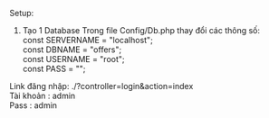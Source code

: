 Setup:
1. Tạo 1 Database 
Trong file Config/Db.php thay đổi các thông số: <br/>
    const SERVERNAME    = "localhost";<br/>
    const DBNAME        = "offers";<br/>
    const USERNAME      = "root";<br/>
    const PASS          = "";<br/>
    
Link đăng nhập: ./?controller=login&action=index<br/>
Tài khoản : admin<br/>
Pass : admin
    
